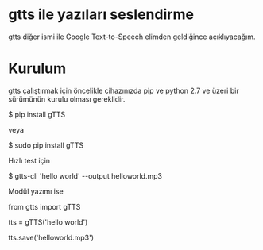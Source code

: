 # gtts ile yazıları seslendirme
<p>
gtts diğer ismi ile Google Text-to-Speech elimden geldiğince açıklıyacağım.
<p>

# Kurulum
<p> 
gtts çalıştırmak için öncelikle cihazınızda pip ve python 2.7 ve üzeri bir sürümünün kurulu olması gereklidir.
</p>

$ pip install gTTS

veya

$ sudo pip install gTTS

Hızlı test için 

$ gtts-cli 'hello world' --output helloworld.mp3

 Modül yazımı ise 

from gtts import gTTS

tts = gTTS('hello world')

tts.save('helloworld.mp3')